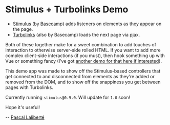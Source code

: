 # Stimulus + Turbolinks Demo

* [Stimulus][stimulus] (by [Basecamp][basecamp]) adds listeners on elements as they appear on the page.
* [Turbolinks][turbolinks] (also by Basecamp) loads the next page via pjax.

[stimulus]: https://github.com/stimulusjs/stimulus
[turbolinks]: https://github.com/turbolinks/turbolinks
[basecamp]: https://basecamp.com/

Both of these together make for a sweet combination to add touches of interaction to otherwise server-side rolled HTML. If you want to add more complex client-side interactions (if you must), then hook something up with Vue or something fancy (I've got [another demo for that here if interested][vuejs-demo]).

[vuejs-demo]: https://github.com/pascallaliberte/vue-turbolinks-demo

This demo app was made to show off the Stimulus-based controllers that get connected to and disconnected from elements as they're added or removed from the DOM, and to show off the snappiness you get between pages with Turbolinks.

Currently running `stimulus@0.9.0`. Will update for `1.0` soon!

Hope it's useful!

-- [Pascal Laliberté](http://pascallaliberte.me)